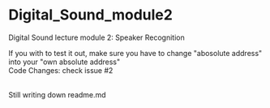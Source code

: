 # Digital_Sound_module2
Digital Sound lecture module 2: Speaker Recognition

If you with to test it out, make sure you have to change "abosolute address" into your "own absolute address" <br>
Code Changes: check issue #2<br><br>

Still writing down readme.md

